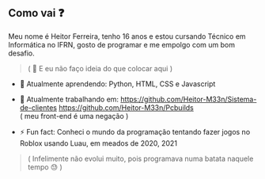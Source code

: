 ## Como vai ❓
Meu nome é Heitor Ferreira, tenho 16 anos e estou cursando Técnico em Informática no IFRN,
gosto de programar e me empolgo com um bom desafio.
> ( 💭 E eu não faço ideia do que colocar aqui  )

- 🌱 Atualmente aprendendo: Python, HTML, CSS e Javascript

- 🔭 Atualmente trabalhando em:
https://github.com/Heitor-M33n/Sistema-de-clientes
https://github.com/Heitor-M33n/Pcbuilds  
( meu front-end é uma negação )

- ⚡ Fun fact: Conheci o mundo da programação tentando fazer jogos no Roblox usando Luau, em meados de 2020, 2021
> ( Infelimente não evolui muito, pois programava numa batata naquele tempo 😓 )
<!--
- 👯 I’m looking to collaborate on ...
- 🤔 I’m looking for help with ...
- 💬 Ask me about ...
- 📫 How to reach me: ...
-->
